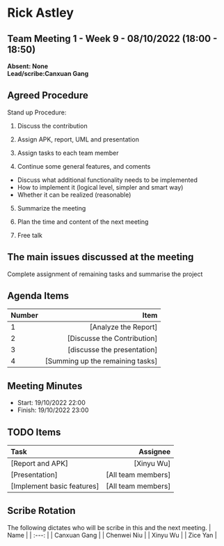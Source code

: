 # Rick Astley

## Team Meeting 1 - Week 9 - 08/10/2022 (18:00 - 18:50)
**Absent: None**
<br>
**Lead/scribe:Canxuan Gang**

## Agreed Procedure
Stand up Procedure:

1. Discuss the contribution

2. Assign APK, report, UML and presentation

3. Assign tasks to each team member

4. Continue some general features, and coments

- Discuss what additional functionality needs to be implemented
- How to implement it (logical level, simpler and smart way)
- Whether it can be realized (reasonable)
    
5. Summarize the meeting

6. Plan the time and content of the next meeting

7. Free talk

## The main issues discussed at the meeting
Complete assignment of remaining tasks and summarise the project


## Agenda Items
| Number | Item |
| :--- | ---: |
| 1 | [Analyze the Report] |
| 2 | [Discusse the Contribution] |
| 3 | [discusse the presentation] |
| 4 | [Summing up the remaining tasks] |

## Meeting Minutes
- Start: 19/10/2022 22:00
- Finish: 19/10/2022 23:00

## TODO Items
| Task |           Assignee |
| :--- |-------------------:|
| [Report and APK] |         [Xinyu Wu] |
| [Presentation] | [All team members] |
| [Implement basic features] | [All team members] |

## Scribe Rotation
The following dictates who will be scribe in this and the next meeting.
| Name |
| :---: |
| Canxuan Gang |
| Chenwei Niu |
| Xinyu Wu |
| Zice Yan |
